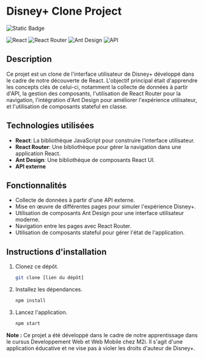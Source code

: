 
# Disney+ Clone Project


![Static Badge](https://img.shields.io/badge/Start--Coding_%3A_Jour%2090-7F5A83)

![React](https://img.shields.io/badge/React-17.0.2-blue)
![React Router](https://img.shields.io/badge/React_Router-5.2.0-orange)
![Ant Design](https://img.shields.io/badge/Ant_Design-4.16.13-green)
![API](https://img.shields.io/badge/API-External-lightgrey)

## Description

Ce projet est un clone de l'interface utilisateur de Disney+ développé dans le cadre de notre découverte de React. 
L'objectif principal était d'apprendre les concepts clés de celui-ci, notamment la collecte de données à partir d'API, la gestion des composants, l'utilisation de React Router pour la navigation, l'intégration d'Ant Design pour améliorer l'expérience utilisateur, et l'utilisation de composants stateful en classe.

## Technologies utilisées

- **React**: La bibliothèque JavaScript pour construire l'interface utilisateur.
- **React Router**: Une bibliothèque pour gérer la navigation dans une application React.
- **Ant Design**: Une bibliothèque de composants React UI.
- **API externe**

## Fonctionnalités

- Collecte de données à partir d'une API externe.
- Mise en œuvre de différentes pages pour simuler l'expérience Disney+.
- Utilisation de composants Ant Design pour une interface utilisateur moderne.
- Navigation entre les pages avec React Router.
- Utilisation de composants stateful pour gérer l'état de l'application.

## Instructions d'installation

1. Clonez ce dépôt.
   ```bash
   git clone [lien du dépôt]
   ```

2. Installez les dépendances.
   ```bash
   npm install
   ```

3. Lancez l'application.
   ```bash
   npm start
   ```


**Note :** Ce projet a été développé dans le cadre de notre apprentissage dans le cursus Developpement Web et Web Mobile chez M2i. Il s'agit d'une application éducative et ne vise pas à violer les droits d'auteur de Disney+.


